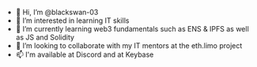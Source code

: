 - 👋 Hi, I’m @blackswan-03
- 👀 I’m interested in learning IT skills
- 🌱 I’m currently learning web3 fundamentals such as ENS & IPFS as well as JS and Solidity
- 💞️ I’m looking to collaborate with my IT mentors at the eth.limo project
- 📫 I'm available at Discord and at Keybase
